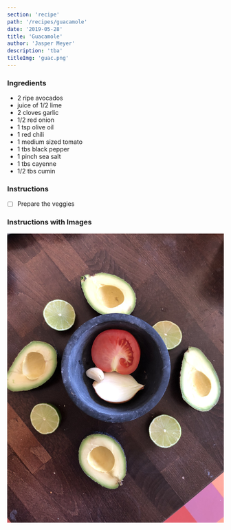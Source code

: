 ```yaml
---
section: 'recipe'
path: '/recipes/guacamole'
date: '2019-05-28'
title: 'Guacamole'
author: 'Jasper Meyer'
description: 'tba'
titleImg: 'guac.png'
---
```


### Ingredients

- 2 ripe avocados
- juice of 1/2 lime
- 2 cloves garlic
- 1/2 red onion
- 1 tsp olive oil
- 1 red chili
- 1 medium sized tomato
- 1 tbs black pepper
- 1 pinch sea salt
- 1 tbs cayenne
- 1/2 tbs cumin

### Instructions

- [ ] Prepare the veggies

### Instructions with Images

![Prepare the veggies](1.JPEG 'Prepare the veggies')
